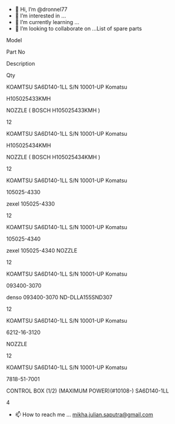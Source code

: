 - 👋 Hi, I’m @dronnel77
- 👀 I’m interested in ...
- 🌱 I’m currently learning ...
- 💞️ I’m looking to collaborate on ...List of spare parts

Model

Part No

Description

Qty

 

 

 

 

 

KOAMTSU SA6D140-1LL S/N 10001-UP Komatsu

H105025433KMH

NOZZLE ( BOSCH H105025433KMH )

12

KOAMTSU SA6D140-1LL S/N 10001-UP Komatsu

H105025434KMH

NOZZLE ( BOSCH H105025434KMH )

12

KOAMTSU SA6D140-1LL S/N 10001-UP Komatsu

105025-4330

zexel 105025-4330

12

KOAMTSU SA6D140-1LL S/N 10001-UP Komatsu

105025-4340

zexel 105025-4340 NOZZLE

12

KOAMTSU SA6D140-1LL S/N 10001-UP Komatsu

093400-3070

denso 093400-3070 ND-DLLA155SND307

12



KOAMTSU SA6D140-1LL S/N 10001-UP Komatsu

6212-16-3120

NOZZLE

12

KOAMTSU SA6D140-1LL S/N 10001-UP Komatsu

7818-51-7001

CONTROL BOX (1/2) (MAXIMUM POWER)(#10108-) SA6D140-1LL

4
- 📫 How to reach me ... mikha.julian.saputra@gmail.com

<!---
dronnel77/dronnel77 is a ✨ special ✨ repository because its `README.md` (this file) appears on your GitHub profile.
You can click the Preview link to take a look at your changes.
--->
